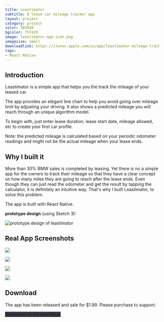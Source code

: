 ```yaml
---
title: Leastimator
subtitle: A lease car mileage tracker app
layout: project
category: project
color: 3B3946
bgcolor: 75747d
image: leastimator-app-icon.png
imagesize: small
downloadlink: https://itunes.apple.com/us/app/leastimator-mileage-tracker/id1228501014?ls=1&mt=8
tags:
- React Native
---
```


## Introduction

Leastimator is a simple app that helps you the track the mileage of your leased car.

The app provides an elegant line chart to help you avoid going over mileage limit by adjusting your driving. It also shows a predicted mileage you will reach through an unique algorithm model.

To begin with, just enter lease duration, lease start date, mileage allowed, etc to create your first car profile.

Note: the predicted mileage is calculated based on your periodic odometer readings and might not be the actual mileage when your lease ends.

## Why I built it

More than 30% BMW sales is completed by leasing. Yet there is no a simple app for the owners to track their mileage so that they have a clear concept on how many miles they are going to reach after the lease ends. Even though they can just read the odometer and get the result by tapping the calculator, it is definitely an intuitive way. That's why I built Leastimator, to solve this problem.

The app is built with React Native.

__prototype design__ (using Sketch 3):

![prototype design of leastimator](/images/leastimator_prototype.png)


## Real App Screenshots

![](/images/leastimator-screenshot-1.png)

![](/images/leastimator-screenshot-2.png)

![](/images/leastimator-screenshot-3.png)

![](/images/leastimator-screenshot-4.png)

## Download

The app has been released and sale for $1.99. Please purchase to support.

<a href="https://itunes.apple.com/us/app/leastimator-mileage-tracker/id1228501014?ls=1&mt=8" class="button" style="background-color: #3B3946">Download on the App Store</a>